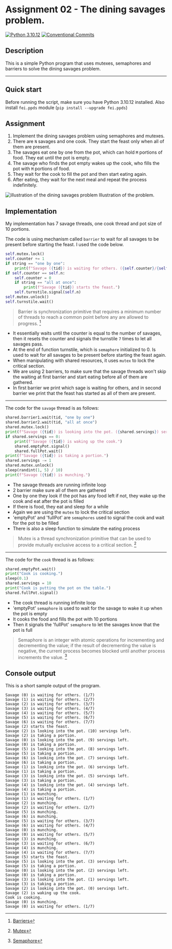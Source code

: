 # Assignment 02 - The dining savages problem.

[![Python 3.10.12](https://img.shields.io/badge/python-3.10.12-purple.svg)](https://www.python.org/downloads/release/python-31012/)
[![Conventional Commits](https://img.shields.io/badge/Conventional%20Commits-1.0.0-purple.svg)](https://conventionalcommits.org)

## Description

This is a simple Python program that uses mutexes, semaphores and barriers to solve the dining savages problem.

---

## Quick start

Before running the script, make sure you have Python 3.10.12 installed.
Also install `fei.ppds` module (`pip install --upgrade fei.ppds`)

## Assignment

1. Implement the dining savages problem using semaphores and mutexes.
2. There are `N` savages and one cook. They start the feast only when all of them are present.
3. The savages eat one by one from the pot, which can hold `M` portions of food. They eat until the pot is empty.
4. The savage who finds the pot empty wakes up the cook, who fills the pot with `M` portions of food.
5. They wait for the cook to fill the pot and then start eating again.
6. After eating, they wait for the next meal and repeat the process indefinitely.

![illustration of the dining savages problem](https://media.discordapp.net/attachments/766251086855274529/1212111580364546118/image.png?ex=65f0a5e0&is=65de30e0&hm=163d155fc53edec6674be493c9d17eecc524cd918bbac58fe3254814509f0ee6&=&format=webp&quality=lossless&width=738&height=362)
Illustration of the problem.

## Implementation

My implementation has 7 savage threads, one cook thread and pot size of 10 portions.

The code is using mechanism called `barrier` to wait for all savages to be present before starting the feast. I used the code below.

```python
self.mutex.lock()
self.counter += 1
if string == "one by one":
    print(f"Savage ({tid}) is waiting for others. ({self.counter}/{self.n})")
if self.counter == self.n:
    self.counter = 0
    if string == "all at once":
        print(f"Savage ({tid}) starts the feast.")
    self.turnstile.signal(self.n)
self.mutex.unlock()
self.turnstile.wait()
```

> Barrier is synchronization primitive that requires a minimum number of threads to reach a common point before any are allowed to progress. [^1]

- It essentially waits until the counter is equal to the number of savages, then it resets the counter and signals the turnstile `7` times to let all savages pass.
- At the end of function turnstile, which is `semaphore` initialized to 0. Is used to wait for all savages to be present before starting the feast again.
- When manipulating with shared resources, it uses `mutex` to lock the critical section.
- We are using 2 barriers, to make sure that the savage threads won't skip the waiting at first barrier and start eating before all of them are gathered.
- In first barrier we print which sage is waiting for others, and in second barrier we print that the feast has started as all of them are present.

---
The code for the `savage` thread is as follows:

```python
shared.barrier1.wait(tid, "one by one")
shared.barrier2.wait(tid, "all at once")
shared.mutex.lock()
print(f"Savage ({tid}) is looking into the pot. ({shared.servings}) servings left.")
if shared.servings == 0:
    print(f"Savage ({tid}) is waking up the cook.")
    shared.emptyPot.signal()
    shared.fullPot.wait()
print(f"Savage ({tid}) is taking a portion.")
shared.servings -= 1
shared.mutex.unlock()
sleep(randint(1, 5) / 10)
print(f"Savage ({tid}) is munching.")
```

- The savage threads are running infinite loop
- 2 barrier make sure all of them are gathered
- One by one they look if the pot has any food left if not, they wake up the cook and eat after the pot is filled
- If there is food, they eat and sleep for a while
- Again we are using the `mutex` to lock the critical section
- 'emptyPot' and 'fullPot' are `semaphores` used to signal the cook and wait for the pot to be filled
- There is also a sleep function to simulate the eating process

> Mutex is a thread synchronization primitive that can be used to provide mutually exclusive access to a critical section. [^2]

---

The code for the `cook` thread is as follows:

```python
shared.emptyPot.wait()
print("Cook is cooking.")
sleep(0.1)
shared.servings = 10
print("Cook is putting the pot on the table.")
shared.fullPot.signal()
```

- The cook thread is running infinite loop
- 'emptyPot' `semaphore` is used to wait for the savage to wake it up when the pot is empty
- It cooks the food and fills the pot with 10 portions
- Then it signals the 'fullPot' `semaphore` to let the savages know that the pot is full

> Semaphore is an integer with atomic operations for incrementing and decrementing the value; if the result of decrementing the value is negative, the current process becomes blocked until another process increments the value. [^3]

## Console output

This is a short sample output of the program.

```plaintext
Savage (0) is waiting for others. (1/7)
Savage (1) is waiting for others. (2/7)
Savage (2) is waiting for others. (3/7)
Savage (3) is waiting for others. (4/7)
Savage (4) is waiting for others. (5/7)
Savage (5) is waiting for others. (6/7)
Savage (6) is waiting for others. (7/7)
Savage (2) starts the feast.
Savage (2) is looking into the pot. (10) servings left.
Savage (2) is taking a portion.
Savage (0) is looking into the pot. (9) servings left.
Savage (0) is taking a portion.
Savage (5) is looking into the pot. (8) servings left.
Savage (5) is taking a portion.
Savage (6) is looking into the pot. (7) servings left.
Savage (6) is taking a portion.
Savage (1) is looking into the pot. (6) servings left.
Savage (1) is taking a portion.
Savage (3) is looking into the pot. (5) servings left.
Savage (3) is taking a portion.
Savage (4) is looking into the pot. (4) servings left.
Savage (4) is taking a portion.
Savage (1) is munching.
Savage (1) is waiting for others. (1/7)
Savage (2) is munching.
Savage (2) is waiting for others. (2/7)
Savage (5) is munching.
Savage (6) is munching.
Savage (5) is waiting for others. (3/7)
Savage (6) is waiting for others. (4/7)
Savage (0) is munching.
Savage (0) is waiting for others. (5/7)
Savage (3) is munching.
Savage (3) is waiting for others. (6/7)
Savage (4) is munching.
Savage (4) is waiting for others. (7/7)
Savage (5) starts the feast.
Savage (5) is looking into the pot. (3) servings left.
Savage (5) is taking a portion.
Savage (0) is looking into the pot. (2) servings left.
Savage (0) is taking a portion.
Savage (3) is looking into the pot. (1) servings left.
Savage (3) is taking a portion.
Savage (2) is looking into the pot. (0) servings left.
Savage (2) is waking up the cook.
Cook is cooking.
Savage (0) is munching.
Savage (0) is waiting for others. (1/7)
```


[^1]: [Barriers](https://w3.cs.jmu.edu/kirkpams/OpenCSF/Books/csf/html/Barriers.html)
[^2]: [Mutex](https://w3.cs.jmu.edu/kirkpams/OpenCSF/Books/csf/html/Glossary.html#term-mutex)
[^3]: [Semaphore](https://w3.cs.jmu.edu/kirkpams/OpenCSF/Books/csf/html/Glossary.html#term-semaphore)